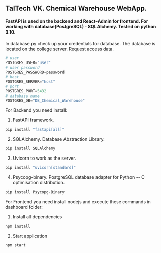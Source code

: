 ## TalTech VK. Chemical Warehouse WebApp.

#### FastAPI is used on the backend and React-Admin for frontend. For working with database(PostgreSQL) - SQLAlchemy. Tested on python 3.10. 

In database.py check up your credentials for database. The database is located on the college server. Request access data.

```python
# user 
POSTGRES_USER="user"
# user password
POSTGRES_PASSWORD=password
# host
POSTGRES_SERVER="host"
# port
POSTGRES_PORT=5432
# database name
POSTGRES_DB="DB_Chemical_Warehouse"
```

For Backend you need install: <br />
1. FastAPI framework.
```python
pip install "fastapi[all]"
 ```
2. SQLAlchemy. Database Abstraction Library.
```python
pip install SQLAlchemy
 ```
3. Uvicorn to work as the server.
```python
pip install "uvicorn[standard]"
 ```
4. Psycopg-binary. PostgreSQL database adapter for Python -- C optimisation distribution.
```python
pip install Psycopg-Binary
 ```
For Frontend you need install nodejs and execute these commands in dashboard folder: <br />
1. Install all dependencies
```javascript
npm install
 ```
2. Start application
```javascript
npm start
 ```
